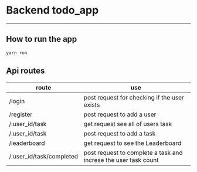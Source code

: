 # Backend todo_app

----------------------------------

## How to run the app

`yarn run`

## Api routes
| route | use |
|-----|---------|
| /login | post request for checking if the user exists |
| /register | post request to add a user |
| /:user_id/task | get request see all of users task |
| /:user_id/task | post request to add a task |
| /leaderboard | get request to see the Leaderboard |
| /:user_id/task/completed | post request to complete a task and increse the user task count |
